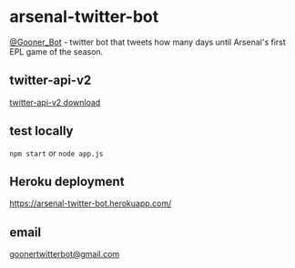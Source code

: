 # arsenal-twitter-bot

[@Gooner_Bot](https://twitter.com/Gooner_Bot) - twitter bot that tweets how many days until Arsenal's first EPL game of the season.

## twitter-api-v2

[twitter-api-v2 download](https://www.npmjs.com/package/twitter-api-v2)

## test locally

`npm start` or `node app.js`

## Heroku deployment

https://arsenal-twitter-bot.herokuapp.com/

## email

goonertwitterbot@gmail.com
